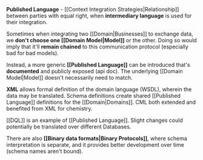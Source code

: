 **Published Language** - [[Context Integration Strategies|Relationship]] between parties with equal right, when **intermediary language** is used for their integration.

Sometimes when integrating two [[Domain|Businesses]] to exchange data, we **don't choose one [[Domain Model|Model]]** or the other. Doing so would imply that it'll **remain chained** to this communication protocol (especially bad for bad models).

Instead, a more generic **[[Published Language]]** can be introduced that's **documented** and publicly exposed (api doc). The underlying [[Domain Model|Model]] doesn't necessarily need to match.

**XML** allows formal definition of the domain language (WSDL), wherein the data may be translated. Schema definitions create shared [[Published Language]] definitions for the [[Domain|Domains]]. CML both extended and benefited from XML for chemistry.

[[DQL]] is an example of [[Published Language]]. Slight changes could potentially be translated over different Databases.

There are also **[[Binary data formats|Binary Protocols]]**, where schema interpretation is separate, and it provides better development over time (schema names aren't bound).
